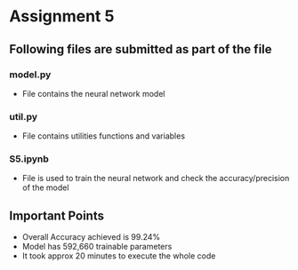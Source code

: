 # Assignment 5
## Following files are submitted as part of the file
### model.py 
  * File contains the neural network model
### util.py
  * File contains utilities functions and variables
### S5.ipynb
  * File is used to train the neural network and check the accuracy/precision of the model

## Important Points
  * Overall Accuracy achieved is 99.24%
  * Model has 592,660 trainable parameters
  * It took approx 20 minutes to execute the whole code
